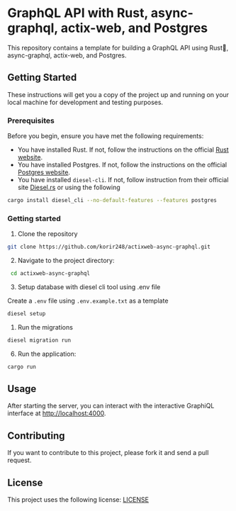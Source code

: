 # GraphQL API with Rust, async-graphql, actix-web, and Postgres

This repository contains a template for building a GraphQL API using Rust🦀, async-graphql, actix-web, and Postgres.

## Getting Started

These instructions will get you a copy of the project up and running on your local machine for development and testing purposes.

### Prerequisites

Before you begin, ensure you have met the following requirements:

* You have installed Rust. If not, follow the instructions on the official [Rust website](https://www.rust-lang.org/tools/install).
* You have installed Postgres. If not, follow the instructions on the official [Postgres website](https://www.postgresql.org/download/).
* You have installed `diesel-cli`. If not, follow instruction from their official site [Diesel.rs](https://diesel.rs/guides/getting-started#:~:text=Installing%20Diesel%20CLI) or using the following

```bash
cargo install diesel_cli --no-default-features --features postgres
```

### Getting started

1. Clone the repository

```bash
git clone https://github.com/korir248/actixweb-async-graphql.git
```

2. Navigate to the project directory:

```bash
 cd actixweb-async-graphql
 ```

 3. Setup database with diesel cli tool using .env file

Create a `.env` file using `.env.example.txt` as a template

```bash
diesel setup
```

1. Run the migrations

```bash
diesel migration run
```

6. Run the application:

```bash
cargo run
```

## Usage

After starting the server, you can interact with the interactive GraphiQL interface at <http://localhost:4000>.

## Contributing

If you want to contribute to this project, please fork it and send a pull request.

## License

This project uses the following license: [LICENSE](https://github.com/korir248/postgres-async-graphql/blob/main/LICENSE)
